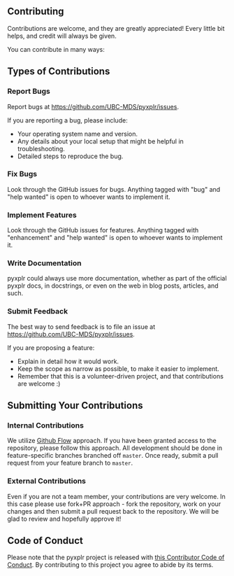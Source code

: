 
## Contributing

Contributions are welcome, and they are greatly appreciated! Every little bit
helps, and credit will always be given.

You can contribute in many ways:

## Types of Contributions

### Report Bugs

Report bugs at https://github.com/UBC-MDS/pyxplr/issues.

If you are reporting a bug, please include:

* Your operating system name and version.
* Any details about your local setup that might be helpful in troubleshooting.
* Detailed steps to reproduce the bug.

### Fix Bugs

Look through the GitHub issues for bugs. Anything tagged with "bug" and "help
wanted" is open to whoever wants to implement it.

### Implement Features

Look through the GitHub issues for features. Anything tagged with "enhancement"
and "help wanted" is open to whoever wants to implement it.

### Write Documentation

pyxplr could always use more documentation, whether as part of the
official pyxplr docs, in docstrings, or even on the web in blog posts,
articles, and such.

### Submit Feedback

The best way to send feedback is to file an issue at https://github.com/UBC-MDS/pyxplr/issues.

If you are proposing a feature:

* Explain in detail how it would work.
* Keep the scope as narrow as possible, to make it easier to implement.
* Remember that this is a volunteer-driven project, and that contributions
  are welcome :)
  
## Submitting Your Contributions

### Internal Contributions

We utilize [Github Flow](https://guides.github.com/introduction/flow/) approach. If you have been granted access to the repository, please follow this approach. All development should be done in feature-specific branches branched off `master`. Once ready, submit a pull request from your feature branch to `master`.

### External Contributions  

Even if you are not a team member, your contributions are very welcome. In this case please use fork+PR approach - fork the repository, work on your changes and then submit a pull request back to the repository. We will be glad to review and hopefully approve it!

## Code of Conduct

Please note that the pyxplr project is released with [this Contributor Code of Conduct](CONDUCT.md). By contributing to this project you agree to abide by its terms.
